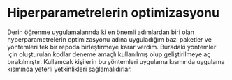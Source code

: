 # Hiperparametrelerin optimizasyonu
Derin öğrenme uygulamalarında ki en önemli adımlardan biri olan hyperparametrelerin optimizasyonu adına uyguladığım bazı paketler ve yöntemleri tek bir repoda birleştirmeye karar verdim. Buradaki yöntemler için oluşturulan kodlar deneme amaçlı kullanılmış olup geliştirilmeye aç bırakılmıştır. Kullanıcak kişilerin bu yöntemleri uygulama kısmında uygulama kısmında yeterli yetkinlikleri sağlamalıdırlar.
